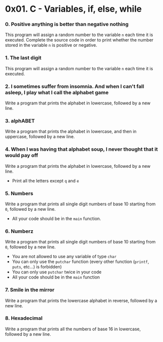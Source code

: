 # 0x01. C - Variables, if, else, while
### 0. Positive anything is better than negative nothing
This program will assign a random number to the variable `n` each time it is executed. Complete the source code in order to print whether the number stored in the variable `n` is positive or negative.
### 1. The last digit
This program will assign a random number to the variable `n` each time it is executed. 
### 2. I sometimes suffer from insomnia. And when I can't fall asleep, I play what I call the alphabet game
Write a program that prints the alphabet in lowercase, followed by a new line. 
### 3. alphABET
Write a program that prints the alphabet in lowercase, and then in uppercase, followed by a new line. 
### 4. When I was having that alphabet soup, I never thought that it would pay off
Write a program that prints the alphabet in lowercase, followed by a new line. 
* Print all the letters except `q` and `e`
### 5. Numbers
Write a program that prints all single digit numbers of base 10 starting from `0`, followed by a new line. 
* All your code should be in the `main` function. 
### 6. Numberz
Write a program that prints all single digit numbers of base 10 starting from `0`, followed by a new line. 
* You are not allowed to use any variable of type `char`
* You can only use the `putchar` function (every other function (`printf`, `puts`, etc…) is forbidden)
* You can only use `putchar` twice in your code
* All your code should be in the `main` function
### 7. Smile in the mirror
Write a program that prints the lowercase alphabet in reverse, followed by a new line. 
### 8. Hexadecimal
Write a program that prints all the numbers of base 16 in lowercase, followed by a new line. 